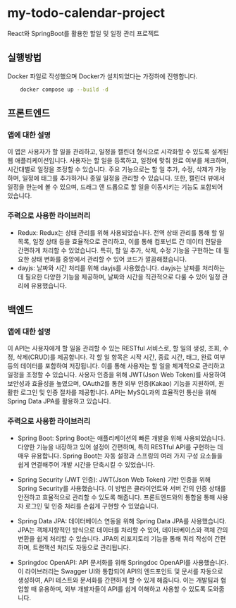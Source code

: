 # my-todo-calendar-project
React와 SpringBoot를 활용한 할일 및 일정 관리 프로젝트

## 실행방법
Docker 파일로 작성했으며 Docker가 설치되었다는 가정하에 진행합니다.

```bash
    docker compose up --build -d
```

## 프론트엔드
### 앱에 대한 설명
이 앱은 사용자가 할 일을 관리하고, 일정을 캘린더 형식으로 시각화할 수 있도록 설계된 웹 애플리케이션입니다. 사용자는 할 일을 등록하고, 일정에 맞춰 완료 여부를 체크하며, 시간대별로 일정을 조정할 수 있습니다. 주요 기능으로는 할 일 추가, 수정, 삭제가 가능하며, 일정에 태그를 추가하거나 종일 일정을 관리할 수 있습니다. 또한, 캘린더 뷰에서 일정을 한눈에 볼 수 있으며, 드래그 앤 드롭으로 할 일을 이동시키는 기능도 포함되어 있습니다.

### 주력으로 사용한 라이브러리
* Redux:
Redux는 상태 관리를 위해 사용되었습니다. 전역 상태 관리를 통해 할 일 목록, 일정 상태 등을 효율적으로 관리하고, 이를 통해 컴포넌트 간 데이터 전달을 간편하게 처리할 수 있었습니다. 특히, 할 일 추가, 삭제, 수정 기능을 구현하는 데 필요한 상태 변화를 중앙에서 관리할 수 있어 코드가 깔끔해졌습니다.
* dayjs:
날짜와 시간 처리를 위해 dayjs를 사용했습니다. dayjs는 날짜를 처리하는데 필요한 다양한 기능을 제공하며, 날짜와 시간을 직관적으로 다룰 수 있어 일정 관리에 유용했습니다.


## 백엔드
### 앱에 대한 설명
이 API는 사용자에게 할 일을 관리할 수 있는 RESTful 서비스로, 할 일의 생성, 조회, 수정, 삭제(CRUD)를 제공합니다. 각 할 일 항목은 시작 시간, 종료 시간, 태그, 완료 여부 등의 데이터를 포함하여 저장됩니다. 이를 통해 사용자는 할 일을 체계적으로 관리하고 일정을 조정할 수 있습니다. 사용자 인증을 위해 JWT(Json Web Token)를 사용하여 보안성과 효율성을 높였으며, OAuth2를 통한 외부 인증(Kakao) 기능을 지원하여, 원활한 로그인 및 인증 절차를 제공합니다. API는 MySQL과의 효율적인 통신을 위해 Spring Data JPA를 활용하고 있습니다.

### 주력으로 사용한 라이브러리
* Spring Boot:
Spring Boot는 애플리케이션의 빠른 개발을 위해 사용되었습니다. 다양한 기능을 내장하고 있어 설정이 간편하며, 특히 RESTful API를 구현하는 데 매우 유용합니다. Spring Boot는 자동 설정과 스프링의 여러 가지 구성 요소들을 쉽게 연결해주어 개발 시간을 단축시킬 수 있었습니다.

* Spring Security (JWT 인증):
JWT(Json Web Token) 기반 인증을 위해 Spring Security를 사용했습니다. 이 방법은 클라이언트와 서버 간의 인증 상태를 안전하고 효율적으로 관리할 수 있도록 해줍니다. 프론트엔드와의 통합을 통해 사용자 로그인 및 인증 처리를 손쉽게 구현할 수 있었습니다.

* Spring Data JPA:
데이터베이스 연동을 위해 Spring Data JPA를 사용했습니다. JPA는 객체지향적인 방식으로 데이터를 처리할 수 있어, 데이터베이스와 객체 간의 변환을 쉽게 처리할 수 있습니다. JPA의 리포지토리 기능을 통해 쿼리 작성이 간편하며, 트랜잭션 처리도 자동으로 관리됩니다.

* Springdoc OpenAPI:
API 문서화를 위해 Springdoc OpenAPI를 사용했습니다. 이 라이브러리는 Swagger UI와 통합되어 API의 엔드포인트 및 문서를 자동으로 생성하여, API 테스트와 문서화를 간편하게 할 수 있게 해줍니다. 이는 개발팀과 협업할 때 유용하며, 외부 개발자들이 API를 쉽게 이해하고 사용할 수 있도록 도와줍니다.
